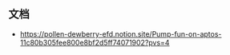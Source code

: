 ## 文档

- https://pollen-dewberry-efd.notion.site/Pump-fun-on-aptos-11c80b305fee800e8bf2d5ff74071902?pvs=4
